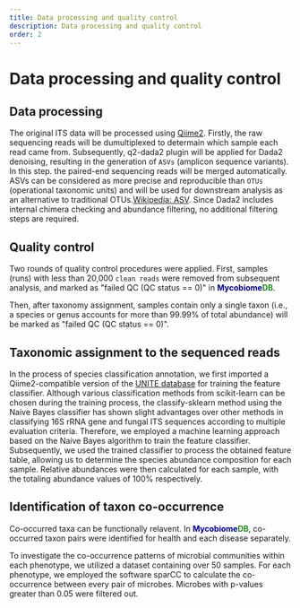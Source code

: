 ```yaml
---
title: Data processing and quality control
description: Data processing and quality control
order: 2
---
```

# Data processing and quality control

## Data processing

The original ITS data will be processed using [Qiime2](https://qiime2.org/). Firstly, the raw sequencing reads will be dumultiplexed to determain which sample each read came from. Subsequently, q2-dada2 plugin will be applied for Dada2 denoising, resulting in the generation of <code>ASVs</code> (amplicon sequence variants). In this step. the paired-end sequencing reads will be merged automatically. ASVs can be considered as more precise and reproducible than <code>OTUs</code> (operational taxonomic units) and will be used for downstream analysis as an alternative to traditional OTUs.[Wikipedia: ASV](https://en.wikipedia.org/wiki/Amplicon_sequence_variant). Since Dada2 includes internal chimera checking and abundance filtering, no additional filtering steps are required. 

## Quality control

Two rounds of quality control procedures were applied. First, samples (runs) with less than 20,000 <code>clean reads</code> were removed from subsequent analysis, and marked as "failed QC (QC status == 0)" in 
<b><span style="color:darkblue">Mycobiome</span><span style="color:forestgreen">DB</span></b>.

Then, after taxonomy assignment, samples contain only a single taxon (i.e., a species or genus accounts for more than 99.99% of total abundance) will be marked as "failed QC (QC status == 0)".

## Taxonomic assignment to the sequenced reads

In the process of species classification annotation, we first imported a Qiime2-compatible version of the [UNITE database](https://unite.ut.ee/) for training the feature classifier. Although various classification methods from scikit-learn can be chosen during the training process, the classify-sklearn method using the Naive Bayes classifier has shown slight advantages over other methods in classifying 16S rRNA gene and fungal ITS sequences according to multiple evaluation criteria. Therefore, we employed a machine learning approach based on the Naive Bayes algorithm to train the feature classifier. Subsequently, we used the trained classifier to process the obtained feature table, allowing us to determine the species abundance composition for each sample. Relative abundances were then calculated for each sample, with the totaling abundance values of 100% respectively.

## Identification of taxon co-occurrence

Co-occurred taxa can be functionally relavent. In <b><span style="color:darkblue">Mycobiome</span><span style="color:forestgreen">DB</span></b>, co-occurred taxon pairs were identified for health and each disease separately. 

To investigate the co-occurrence patterns of microbial communities within each phenotype, we utilized a dataset containing over 50 samples. For each phenotype, we employed the software sparCC to calculate the co-occurrence between every pair of microbes. Microbes with p-values greater than 0.05 were filtered out.